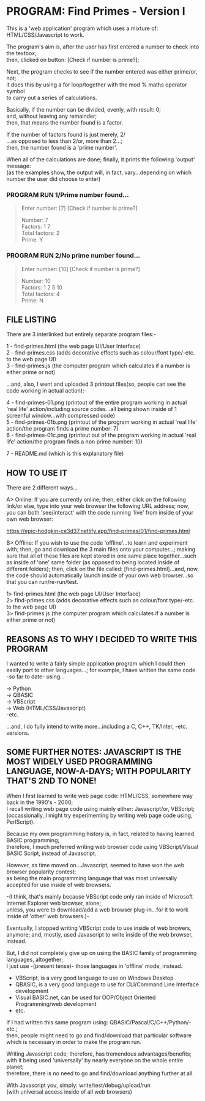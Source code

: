 # PROGRAM: Find Primes - Version I

This is a 'web application' program which uses a mixture of: HTML/CSS/Javascript to work.

The program's aim is, after the user has first entered a number to check into the textbox;      
then, clicked on button: [Check if number is prime?];  

Next, the program checks to see if the number entered was either prime/or, not;   
it does this by using a for loop/together with the mod % maths operator symbol  
to carry out a series of calculations.

Basically, if the number can be divided, evenly, with result: 0;   
and, without leaving any remainder;  
then, that means the number found is a factor.

If the number of factors found is just merely, 2/  
...as opposed to less than 2/or, more than 2...;  
then, the number found is a 'prime number'.
     
When all of the calculations are done; finally, it prints the following 'output' message:      
(as the examples show, the output will, in fact, vary...depending on which number the user did choose to enter)

### PROGRAM RUN 1/Prime number found...

> Enter number: [7] [Check if number is prime?]
>
> Number: 7  
> Factors: 1 7  
> Total factors: 2  
> Prime: Y  

### PROGRAM RUN 2/No prime number found...

> Enter number: [10] [Check if number is prime?]
>
> Number: 10  
> Factors: 1 2 5 10  
> Total factors: 4  
> Prime: N  

## FILE LISTING

There are 3 interlinked but entirely separate program files:-

1 - find-primes.html (the web page UI/User Interface)  
2 - find-primes.css  (adds decorative effects such as colour/font type/-etc. to the web page UI)  
3 - find-primes.js   (the computer program which calculates if a number is either prime or not)  

...and, also, I went and uploaded 3 printout files(so, people can see the code working in actual action):-

4 - find-primes-01.png  (printout of the entire program working in actual 'real life' action/including source codes...all being shown inside of 1 screenful window...with compressed code)   
5 - find-primes-01b.png  (printout of the program working in actual 'real life' action/the program finds a prime number: 7)   
6 - find-primes-01c.png  (printout out of the program working in actual 'real life' action/the program finds a non prime number: 10)  

7 - README.md (which is this explanatory file)  

## HOW TO USE IT

There are 2 different ways...

A> Online: If you are currently online; then, either click on the following link/or else, type into your web browser the following URL address; now, you can both 'see/interact' with the code running 'live' from inside of your own web browser:

https://epic-hodgkin-ce3d37.netlify.app/find-primes/01/find-primes.html

B> Offline: If you wish to use the code 'offline'...to learn and experiment with; then, go and download the 3 main files onto your computer...; making sure that all of these files are kept stored in one same place together...such as inside of 'one' same folder (as opposed to being located inside of different folders); then, click on the file called: [find-primes.html]...and, now, the code should automatically launch inside of your own web browser...so that you can run/re-run/test.

1> find-primes.html (the web page UI/User Interface)  
2> find-primes.css  (adds decorative effects such as colour/font type/-etc. to the web page UI)  
3> find-primes.js   (the computer program which calculates if a number is either prime or not)  

## REASONS AS TO WHY I DECIDED TO WRITE THIS PROGRAM

I wanted to write a fairly simple application program which I could then easily port to other languages...; 
for example, I have written the same code -so far to date- using...

-> Python  
-> QBASIC  
-> VBScript  
-> Web (HTML/CSS/Javascript)  
-etc.  

...and, I do fully intend to write more...including a C, C++, TK/Inter, -etc. versions.

## SOME FURTHER NOTES: JAVASCRIPT IS THE MOST WIDELY USED PROGRAMMING LANGUAGE, NOW-A-DAYS; WITH POPULARITY THAT'S 2ND TO NONE!

When I first learned to write web page code: HTML/CSS, somewhere way back in the 1990's - 2000;  
I recall writing web page code using mainly either: Javascript/or, VBScript;  
(occassionally, I might try experimenting by writing web page code using, PerlScript).

Because my own programming history is, in fact, related to having learned BASIC programming;    
therefore, I much preferred writing web browser code using VBScript/Visual BASIC Script, instead of Javascript.

However, as time moved on...Javascript, seemed to have won the web browser popularity contest;  
as being the main programming language that was most universally accepted for use inside of web browsers.

-(I think, that's mainly because VBScript code only ran inside of Microsoft Internet Explorer web browser, alone;    
  unless, you were to download/add a web browser plug-in...for it to work inside of 'other' web browsers.)-

Eventually, I stopped writing VBScript code to use inside of web browers, anymore;
and, mostly, used Javascript to write inside of the web browser, instead.

But, I did not completely give up on using the BASIC family of programming languages, altogether;    
I just use -(present tense)- those languages in 'offline' mode, instead.  

- VBScript, is a very good language to use on Windows Desktop  
- QBASIC, is a very good language to use for CLI/Command Line Interface development
- Visual BASIC.net, can be used for OOP/Object Oriented Programming/web development  
- etc.

If I had written this same program using: QBASIC/Pascal/C/C++/Python/-etc.;    
then, people might need to go and find/download that particular software  
which is necessary in order to make the program run.

Writing Javascript code; therefore, has tremendous advantages/benefits;  
with it being used 'universally' by nearly everyone on the whole entire planet;      
therefore, there is no need to go and find/download anything further at all.

With Javascript you, simply: write/test/debug/upload/run  
(with universal access inside of all web browsers)

